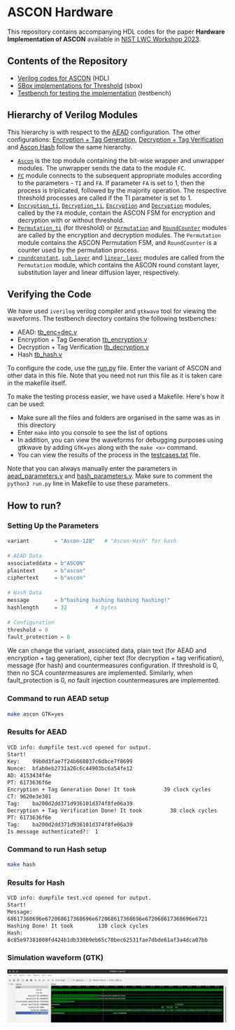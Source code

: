 # ASCON Hardware
This repository contains accompanying HDL codes for the paper **Hardware Implementation of ASCON** available in [NIST LWC Workshop 2023](https://csrc.nist.gov/csrc/media/Events/2023/lightweight-cryptography-workshop-2023/documents/accepted-papers/07-hardware-implementation-of-ascon.pdf).

## Contents of the Repository
- [Verilog codes for ASCON](https://github.com/aneeshkandi14/ascon-hw-public/tree/main/hdl) (HDL)
- [SBox implementations for Threshold](https://github.com/aneeshkandi14/ascon-hw-public/tree/main/ascon_sbox_ti) (sbox)
- [Testbench for testing the implementation](https://github.com/aneeshkandi14/ascon-hw-public/tree/main/testbench) (testbench)

## Hierarchy of Verilog Modules
This hierarchy is with respect to the [AEAD](https://github.com/aneeshkandi14/ascon-hw-public/tree/main/hdl/encryption%2Bdecryption) configuration. The other configurations: [Encryption + Tag Generation](https://github.com/aneeshkandi14/ascon-hw-public/tree/main/hdl/encryption), [Decryption + Tag Verification](https://github.com/aneeshkandi14/ascon-hw-public/tree/main/hdl/decryption) and [Ascon Hash](https://github.com/aneeshkandi14/ascon-hw-public/tree/main/hdl/hashing) follow the same hierarchy.
- [`Ascon`](https://github.com/aneeshkandi14/ascon-hw-public/blob/main/hdl/encryption%2Bdecryption/ascon.v) is the top module containing the bit-wise wrapper and unwrapper modules. The unwrapper sends the data to the module `FC`.
- [`FC`](https://github.com/aneeshkandi14/ascon-hw-public/blob/main/hdl/encryption%2Bdecryption/fault_countermeasure.v) module connects to the subsequent appropriate modules according to the parameters - `TI` and `FA`. If parameter `FA` is set to 1, then the process is triplicated, followed by the majority operation. The respective threshold processes are called if the TI parameter is set to 1.
- [`Encryption_ti`](https://github.com/aneeshkandi14/ascon-hw-public/blob/main/hdl/encryption%2Bdecryption/ascon_encryption_ti.v), [`Decryption_ti`](https://github.com/aneeshkandi14/ascon-hw-public/blob/main/hdl/encryption%2Bdecryption/ascon_decryption_ti.v), [`Encryption`](https://github.com/aneeshkandi14/ascon-hw-public/blob/main/hdl/encryption%2Bdecryption/ascon_encryption.v) and [`Decryption`](https://github.com/aneeshkandi14/ascon-hw-public/blob/main/hdl/encryption%2Bdecryption/ascon_decryption.v) modules, called by the `FA` module, contain the ASCON FSM for encryption and decryption with or without threshold.
- [`Permutation_ti`](https://github.com/aneeshkandi14/ascon-hw-public/blob/main/hdl/permutation/ascon_permutation_ti.v) (for threshold) or [`Permutation`](https://github.com/aneeshkandi14/ascon-hw-public/blob/main/hdl/permutation/ascon_permutation.v) and [`RoundCounter`](https://github.com/aneeshkandi14/ascon-hw-public/blob/main/hdl/roundcounter.v) modules are called by the encryption and decryption modules. The `Permutation` module contains the ASCON Permutation FSM, and `RoundCounter` is a counter used by the permutation process.
- [`roundconstant`](https://github.com/aneeshkandi14/ascon-hw-public/blob/main/hdl/permutation/roundconstant.v), [`sub_layer`](https://github.com/aneeshkandi14/ascon-hw-public/blob/main/hdl/permutation/substitution_layer.v) and [`linear_layer`](https://github.com/aneeshkandi14/ascon-hw-public/blob/main/hdl/permutation/linear_layer.v) modules are called from the `Permutation` module, which contains the ASCON round constant layer, substitution layer and linear diffusion layer, respectively.

 ## Verifying the Code
We have used `iverilog` verilog compiler and `gtkwave` tool for viewing the waveforms. The testbench directory contains the following testbenches:
- AEAD: [tb_enc+dec.v](https://github.com/aneeshkandi14/ascon-hw-public/blob/main/testbench/tb_enc%2Bdec.v)
- Encryption + Tag Generation [tb_encryption.v](https://github.com/aneeshkandi14/ascon-hw-public/blob/main/testbench/tb_encryption.v)
- Decryption + Tag Verification [tb_decryption.v](https://github.com/aneeshkandi14/ascon-hw-public/blob/main/testbench/tb_decryption.v)
- Hash [tb_hash.v](https://github.com/aneeshkandi14/ascon-hw-public/blob/main/testbench/tb_hash.v)

To configure the code, use the [run.py](https://github.com/aneeshkandi14/ascon-hw-public/blob/main/run.py) file. Enter the variant of ASCON and other data in this file. Note that you need not run this file as it is taken care in the makefile itself.

To make the testing process easier, we have used a Makefile. Here's how it can be used:
- Make sure all the files and folders are organised in the same was as in this directory
- Enter `make` into you console to see the list of options
- In addition, you can view the waveforms for debugging purposes using gtkwave by adding `GTK=yes` along with the `make <x>` command.
- You can view the results of the process in the [testcases.txt](https://github.com/aneeshkandi14/ascon-hw-public/blob/main/testbench/testcases.txt) file.

Note that you can always manually enter the parameters in [aead_parameters.v](https://github.com/aneeshkandi14/ascon-hw-public/blob/main/testbench/aead_parameters.v) and [hash_parameters.v](https://github.com/aneeshkandi14/ascon-hw-public/blob/main/testbench/hash_parameters.v). Make sure to comment the `python3 run.py` line in Makefile to use these parameters.

## How to run?
<!-- Here is an example on how to configure the files and verify the code-->
### Setting Up the Parameters
```python
variant        = "Ascon-128"   # "Ascon-Hash" for hash

# AEAD Data
associateddata = b"ASCON"
plaintext      = b"ascon"
ciphertext     = b"ascon"

# Hash Data
message        = b"hashing hashing hashing hashing!"
hashlength     = 32         # bytes

# Configuration
threshold = 0
fault_protection = 0
```
We can change the variant, associated data, plain text (for AEAD and encryption + tag generation), cipher text (for decryption + tag verification), message (for hash) and countermeasures configuration. If threshold is 0, then no SCA countermeasures are implemented. Similarly, when fault_protection is 0, no fault injection countermeasures are implemented.

### Command to run AEAD setup
```bash
make ascon GTK=yes
``` 

### Results for AEAD
```
VCD info: dumpfile test.vcd opened for output.
Start!
Key:	99b0d3fae7f24b668037c6dbce7f8699
Nonce:	bfab0eb2731a26c6c44903bc6a54fe12
AD:	4153434f4e
PT:	6173636f6e
Encryption + Tag Generation Done! It took         39 clock cycles
CT:	9620e3e301
Tag:	ba200d2dd371d936101d374f8fe06a39
Decryption + Tag Verification Done! It took         38 clock cycles
PT:	6173636f6e
Tag:	ba200d2dd371d936101d374f8fe06a39
Is message authenticated?:	1
```

### Command to run Hash setup
```bash
make hash
``` 

### Results for Hash
```
VCD info: dumpfile test.vcd opened for output.
Start!
Message:	68617368696e672068617368696e672068617368696e672068617368696e6721
Hashing Done! It took        130 clock cycles
Hash:	8c85e97381008fd424b1db330b9eb65c70bec62531fae7dbde61af3a4dca07bb
```

### Simulation waveform (GTK)
<img src="pictures/gtk.png" alt="Waveforms Image" width = "1500"/>
